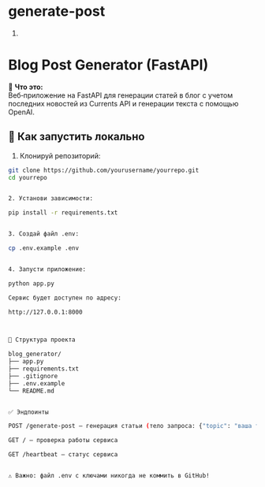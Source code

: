# generate-post

1.

# Blog Post Generator (FastAPI)

📌 **Что это:**  
Веб‑приложение на FastAPI для генерации статей в блог с учетом последних новостей из Currents API и генерации текста с помощью OpenAI.

## 🚀 Как запустить локально

1. Клонируй репозиторий:
```bash
git clone https://github.com/yourusername/yourrepo.git
cd yourrepo


2. Установи зависимости:

pip install -r requirements.txt


3. Создай файл .env:

cp .env.example .env


4. Запусти приложение:

python app.py

Сервис будет доступен по адресу:

http://127.0.0.1:8000



📂 Структура проекта

blog_generator/
├── app.py
├── requirements.txt
├── .gitignore
├── .env.example
└── README.md


✅ Эндпоинты

POST /generate-post — генерация статьи (тело запроса: {"topic": "ваша тема"})

GET / — проверка работы сервиса

GET /heartbeat — статус сервиса


⚠️ Важно: файл .env с ключами никогда не коммить в GitHub!




